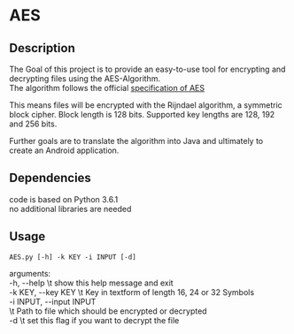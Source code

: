 # AES  

## Description  

The Goal of this project is to provide an easy-to-use tool for encrypting and decrypting files using the AES-Algorithm.  
The algorithm follows the official [specification of AES](http://nvlpubs.nist.gov/nistpubs/FIPS/NIST.FIPS.197.pdf)  

This means files will be encrypted with the Rijndael algorithm, a symmetric block cipher. Block length is 128 bits. Supported key lengths are 128, 192 and 256 bits.  

Further goals are to translate the algorithm into Java and ultimately to create an Android application.  

## Dependencies  

code is based on Python 3.6.1  
no additional libraries are needed  

## Usage  
    AES.py [-h] -k KEY -i INPUT [-d]  

arguments:  
    -h, --help            \t show this help message and exit  
    -k KEY, --key KEY     \t Key in textform of length 16, 24 or 32 Symbols  
    -i INPUT, --input INPUT  
                        \t Path to file which should be encrypted or decrypted  
    -d                    \t set this flag if you want to decrypt the file  

